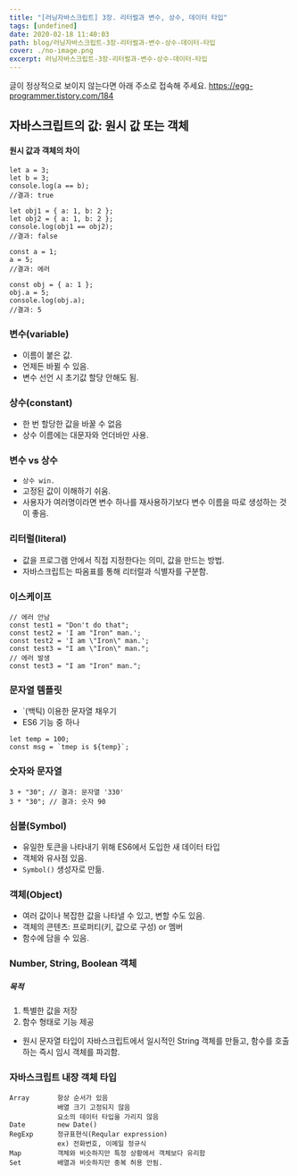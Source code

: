 ```yaml
---
title: "[러닝자바스크립트] 3장. 리터럴과 변수, 상수, 데이터 타입"
tags: [undefined]
date: 2020-02-18 11:40:03
path: blog/러닝자바스크립트-3장-리터럴과-변수-상수-데이터-타입
cover: ./no-image.png
excerpt: 러닝자바스크립트-3장-리터럴과-변수-상수-데이터-타입
---
```

글이 정상적으로 보이지 않는다면 아래 주소로 접속해 주세요.
https://egg-programmer.tistory.com/184
## 자바스크립트의 값: 원시 값 또는 객체

#### 원시 값과 객체의 차이

<pre><code class="language-js">let a = 3;
let b = 3;
console.log(a == b);
//결과: true

let obj1 = { a: 1, b: 2 };
let obj2 = { a: 1, b: 2 };
console.log(obj1 == obj2);
//결과: false

const a = 1;
a = 5;
//결과: 에러

const obj = { a: 1 };
obj.a = 5;
console.log(obj.a);
//결과: 5</code></pre>

### 변수(variable)

*   이름이 붙은 값.
*   언제든 바뀔 수 있음.
*   변수 선언 시 초기값 할당 안해도 됨.

### 상수(constant)

*   한 번 할당한 값을 바꿀 수 없음
*   상수 이름에는 대문자와 언더바만 사용.

### __변수 vs 상수__

*   `` 상수 win. ``
*   고정된 값이 이해하기 쉬움.
*   사용자가 여러명이라면 변수 하나를 재사용하기보다 변수 이름을 따로 생성하는 것이 좋음.

### 리터럴(literal)

*   값을 프로그램 안에서 직접 지정한다는 의미, 값을 만드는 방법.
*   자바스크립트는 따옴표를 통해 리터럴과 식별자를 구분함.

### 이스케이프

<pre><code class="language-js">// 에러 안남
const test1 = "Don't do that";
const test2 = 'I am "Iron" man.';
const test2 = 'I am \"Iron\" man.';
const test3 = "I am \"Iron\" man.";
// 에러 발생
const test3 = "I am "Iron" man.";</code></pre>

### 문자열 템플릿

*   \`(백틱) 이용한 문자열 채우기
*   ES6 기능 중 하나

<pre><code class="language-js">let temp = 100;
const msg = `tmep is ${temp}`;</code></pre>

### 숫자와 문자열

<pre><code class="language-js">3 + "30"; // 결과: 문자열 '330'
3 * "30"; // 결과: 숫자 90</code></pre>

### 심볼(Symbol)

*   유일한 토큰을 나타내기 위해 ES6에서 도입한 새 데이터 타입
*   객체와 유사점 있음.
*   `` Symbol() `` 생성자로 만듦.

### 객체(Object)

*   여러 값이나 복잡한 값을 나타낼 수 있고, 변할 수도 있음.
*   객체의 콘텐츠: 프로퍼티(키, 값으로 구성) or 멤버
*   함수에 담을 수 있음.

### Number, String, Boolean 객체

##### 목적

1.   특별한 값을 저장
2.   함수 형태로 기능 제공

*   원시 문자열 타입이 자바스크립트에서 일시적인 String 객체를 만들고, 함수를 호출하는 즉시 임시 객체를 파괴함.

### 자바스크립트 내장 객체 타입

<pre><code class="language-js">Array       항상 순서가 있음
            배열 크기 고정되지 않음
            요소의 데이터 타입을 가리지 않음
Date        new Date()
RegExp      정규표현식(Reqular expression)
            ex) 전화번호, 이메일 정규식
Map         객체와 비슷하지만 특정 상황에서 객체보다 유리함
Set         배열과 비슷하지만 중복 허용 안됨.</code></pre>